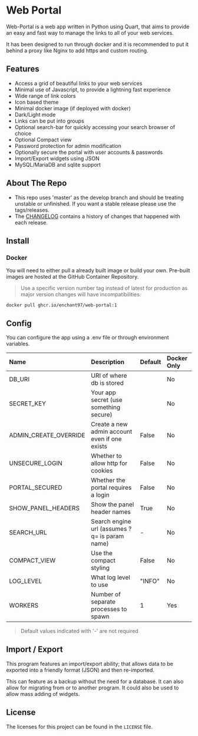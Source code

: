 # Web Portal
Web-Portal is a web app written in Python using Quart, that aims to provide an easy and fast way to manage the links to all of your web services.

It has been designed to run through docker and it is recommended to put it behind a proxy like Nginx to add https and custom routing.

## Features
- Access a grid of beautiful links to your web services
- Minimal use of Javascript, to provide a lightning fast experience
- Wide range of link colors
- Icon based theme
- Minimal docker image (if deployed with docker)
- Dark/Light mode
- Links can be put into groups
- Optional search-bar for quickly accessing your search browser of choice
- Optional Compact view
- Password protection for admin modification
- Optionally secure the portal with user accounts & passwords
- Import/Export widgets using JSON
- MySQL/MariaDB and sqlite support

## About The Repo
- This repo uses 'master' as the develop branch and should be treating unstable or unfinished. If you want a stable release please use the tags/releases.
- The [CHANGELOG](CHANGELOG.md) contains a history of changes that happened with each release.

## Install
### Docker
You will need to either pull a already built image or build your own. Pre-built images are hosted at the GitHub Container Repository.

> Use a specific version number tag instead of latest for production as major version changes will have incompatibilities.

```
docker pull ghcr.io/enchant97/web-portal:1
```

## Config
You can configure the app using a .env file or through environment variables.

| Name                  | Description                                   | Default   | Docker Only |
| :-------------------- | :-------------------------------------------- | :-------- | :---------- |
| DB_URI                | URI of where db is stored                     |           | No          |
| SECRET_KEY            | Your app secret (use something secure)        |           | No          |
| ADMIN_CREATE_OVERRIDE | Create a new admin account even if one exists | False     | No          |
| UNSECURE_LOGIN        | Whether to allow http for cookies             | False     | No          |
| PORTAL_SECURED        | Whether the portal requires a login           | False     | No          |
| SHOW_PANEL_HEADERS    | Show the panel header names                   | True      | No          |
| SEARCH_URL            | Search engine url (assumes ?q= is param name) | -         | No          |
| COMPACT_VIEW          | Use the compact styling                       | False     | No          |
| LOG_LEVEL             | What log level to use                         | "INFO"    | No          |
| WORKERS               | Number of separate processes to spawn         | 1         | Yes         |

> Default values indicated with '-' are not required

## Import / Export
This program features an import/export ability; that allows data to be exported into a friendly format (JSON) and then re-imported.

This can feature as a backup without the need for a database. It can also allow for migrating from or to another program. It could also be used to allow mass adding of widgets.

## License
The licenses for this project can be found in the `LICENSE` file.
